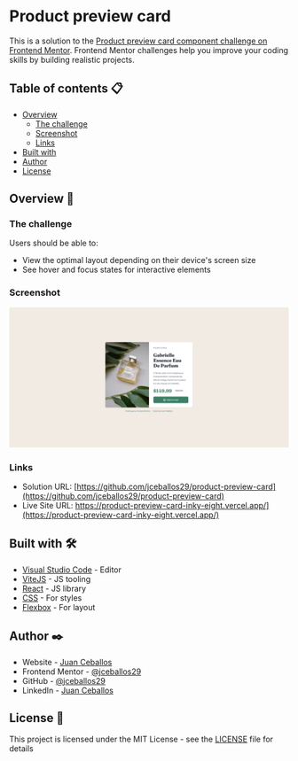 <!-- @format -->

# Product preview card

This is a solution to the [Product preview card component challenge on Frontend Mentor](https://www.frontendmentor.io/challenges/product-preview-card-component-GO7UmttRfa). Frontend Mentor challenges help you improve your coding skills by building realistic projects.

## Table of contents 📋

- [Overview](#overview)
  - [The challenge](#the-challenge)
  - [Screenshot](#screenshot)
  - [Links](#links)
- [Built with](#built-with)
- [Author](#author)
- [License](#license)

## Overview 🚀

### The challenge

Users should be able to:

- View the optimal layout depending on their device's screen size
- See hover and focus states for interactive elements

### Screenshot

![Solution preview for the Product preview card component coding challenge](./screenshot.jpg)

### Links

- Solution URL: [https://github.com/jceballos29/product-preview-card](https://github.com/jceballos29/product-preview-card)
- Live Site URL: https://product-preview-card-inky-eight.vercel.app/](https://product-preview-card-inky-eight.vercel.app/)

## Built with 🛠️

- [Visual Studio Code](https://code.visualstudio.com/) - Editor
- [ViteJS](https://vitejs.dev/) - JS tooling
- [React](https://reactjs.org/) - JS library
- [CSS](https://developer.mozilla.org/es/docs/Web/CSS) - For styles
- [Flexbox](https://css-tricks.com/snippets/css/a-guide-to-flexbox/) - For layout

## Author ✒️

- Website - [Juan Ceballos](https://jceballos.com.co)
- Frontend Mentor - [@jceballos29](https://www.frontendmentor.io/profile/jceballos29)
- GitHub - [@jceballos29](https://github.com/jceballos29)
- LinkedIn - [Juan Ceballos](https://www.linkedin.com/in/jceballos29/)

## License 📄

This project is licensed under the MIT License - see the [LICENSE](./LICENSE) file for details
